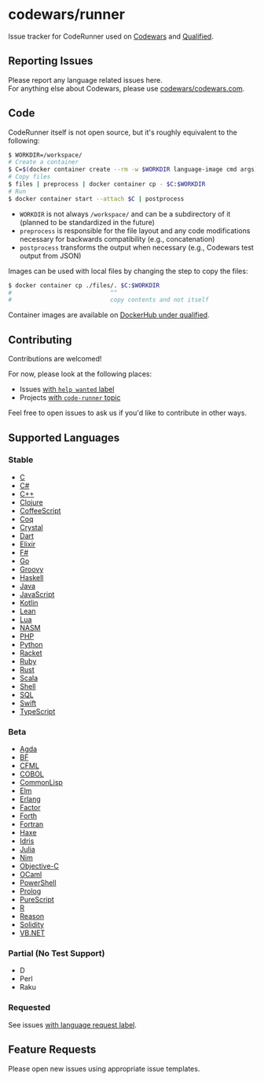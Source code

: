 # codewars/runner

Issue tracker for CodeRunner used on [Codewars][codewars] and [Qualified][qualified].

## Reporting Issues

Please report any language related issues here.  
For anything else about Codewars, please use [codewars/codewars.com].

## Code

CodeRunner itself is not open source, but it's roughly equivalent to the following:

```bash
$ WORKDIR=/workspace/
# Create a container
$ C=$(docker container create --rm -w $WORKDIR language-image cmd args)
# Copy files
$ files | preprocess | docker container cp - $C:$WORKDIR
# Run
$ docker container start --attach $C | postprocess
```

- `WORKDIR` is not always `/workspace/` and can be a subdirectory of it (planned to be standardized in the future)
- `preprocess` is responsible for the file layout and any code modifications necessary for backwards compatibility (e.g., concatenation)
- `postprocess` transforms the output when necessary (e.g., Codewars test output from JSON)

Images can be used with local files by changing the step to copy the files:

```bash
$ docker container cp ./files/. $C:$WORKDIR
#                            ^^
#                            copy contents and not itself
```

Container images are available on [DockerHub under qualified][qualified-dockerhub].

## Contributing

Contributions are welcomed!

For now, please look at the following places:

- Issues [with `help wanted` label][help-wanted]
- Projects [with `code-runner` topic][code-runner-projects]

Feel free to open issues to ask us if you'd like to contribute in other ways.

## Supported Languages

<!--
TODO Move language docs to docs.codewars.com/languages/
-->

### Stable

- [C](https://github.com/codewars/codewars.com/wiki/Language-C)
- [C#](https://github.com/codewars/codewars.com/wiki/Language-C-Sharp)
- [C++](https://github.com/codewars/codewars.com/wiki/Language-Cpp)
- [Clojure](https://github.com/codewars/codewars.com/wiki/Language-Clojure)
- [CoffeeScript](https://github.com/codewars/codewars.com/wiki/Language-CoffeeScript)
- [Coq](https://github.com/codewars/codewars.com/wiki/Language-Coq)
- [Crystal](https://github.com/codewars/codewars.com/wiki/Language-Crystal)
- [Dart](https://github.com/codewars/codewars.com/wiki/Language-Dart)
- [Elixir](https://github.com/codewars/codewars.com/wiki/Language-Elixir)
- [F#](https://github.com/codewars/codewars.com/wiki/Language-F-Sharp)
- [Go](https://github.com/codewars/codewars.com/wiki/Language-Go)
- [Groovy](https://github.com/codewars/codewars.com/wiki/Language-Groovy)
- [Haskell](https://github.com/codewars/codewars.com/wiki/Language-Haskell)
- [Java](https://github.com/codewars/codewars.com/wiki/Language-Java)
- [JavaScript](https://github.com/codewars/codewars.com/wiki/Language-JavaScript)
- [Kotlin](https://github.com/codewars/codewars.com/wiki/Language-Kotlin)
- [Lean](https://github.com/codewars/codewars.com/wiki/Language-Lean)
- [Lua](https://github.com/codewars/codewars.com/wiki/Language-Lua)
- [NASM](https://github.com/codewars/codewars.com/wiki/Language-NASM)
- [PHP](https://github.com/codewars/codewars.com/wiki/Language-PHP)
- [Python](https://github.com/codewars/codewars.com/wiki/Language-Python)
- [Racket](https://github.com/codewars/codewars.com/wiki/Language-Racket)
- [Ruby](https://github.com/codewars/codewars.com/wiki/Language-Ruby)
- [Rust](https://github.com/codewars/codewars.com/wiki/Language-Rust)
- [Scala](https://github.com/codewars/codewars.com/wiki/Language-Scala)
- [Shell](https://github.com/codewars/codewars.com/wiki/Language-Shell)
- [SQL](https://github.com/codewars/codewars.com/wiki/Language-SQL)
- [Swift](https://github.com/codewars/codewars.com/wiki/Language-Swift)
- [TypeScript](https://github.com/codewars/codewars.com/wiki/Language-TypeScript)

### Beta

- [Agda](https://github.com/codewars/codewars.com/wiki/Language-Agda)
- [BF](https://github.com/codewars/codewars.com/wiki/Language-BF)
- [CFML](https://github.com/codewars/codewars.com/wiki/Language-CFML)
- [COBOL](https://github.com/codewars/codewars.com/wiki/Language-COBOL)
- [CommonLisp](https://github.com/codewars/codewars.com/wiki/Language-CommonLisp)
- [Elm](https://github.com/codewars/codewars.com/wiki/Language-Elm)
- [Erlang](https://github.com/codewars/codewars.com/wiki/Language-Erlang)
- [Factor](https://github.com/codewars/codewars.com/wiki/Language-Factor)
- [Forth](https://github.com/codewars/codewars.com/wiki/Language-Forth)
- [Fortran](https://github.com/codewars/codewars.com/wiki/Language-Fortran)
- [Haxe](https://github.com/codewars/codewars.com/wiki/Language-Haxe)
- [Idris](https://github.com/codewars/codewars.com/wiki/Language-Idris)
- [Julia](https://github.com/codewars/codewars.com/wiki/Language-Julia)
- [Nim](https://github.com/codewars/codewars.com/wiki/Language-Nim)
- [Objective-C](https://github.com/codewars/codewars.com/wiki/Language-Objective-C)
- [OCaml](https://github.com/codewars/codewars.com/wiki/Language-OCaml)
- [PowerShell](https://github.com/codewars/codewars.com/wiki/Language-PowerShell)
- [Prolog](https://github.com/codewars/codewars.com/wiki/Language-Prolog)
- [PureScript](https://github.com/codewars/codewars.com/wiki/Language-PureScript)
- [R](https://github.com/codewars/codewars.com/wiki/Language-R)
- [Reason](https://github.com/codewars/codewars.com/wiki/Language-Reason)
- [Solidity](https://github.com/codewars/codewars.com/wiki/Language-Solidity)
- [VB.NET](https://github.com/codewars/codewars.com/wiki/Language-VB)

### Partial (No Test Support)

- D
- Perl
- Raku

### Requested

See issues [with language request label][language-requests].

## Feature Requests

Please open new issues using appropriate issue templates.

[codewars]: https://www.codewars.com
[qualified]: https://www.qualified.io
[codewars/codewars.com]: https://github.com/codewars/codewars.com
[qualified-dockerhub]: https://hub.docker.com/u/qualified
[help-wanted]: https://github.com/codewars/runner/issues?q=label%3A%22help+wanted%22+is%3Aissue+is%3Aopen+sort%3Aupdated-desc
[code-runner-projects]: https://github.com/search?q=topic%3Acode-runner+org%3Acodewars&type=Repositories
[language-requests]: https://github.com/codewars/runner/issues?q=is%3Aissue+is%3Aopen+sort%3Aupdated-desc+label%3Arequest%2Flanguage
